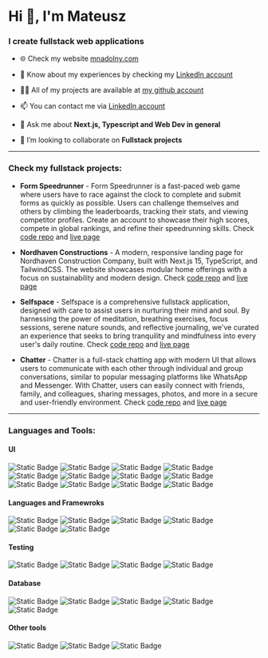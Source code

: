 <h1 align="left">Hi 👋, I'm Mateusz</h1>
<h3 align="left">I create fullstack web applications</h3>

- 🌐 Check my website [mnadolny.com](https://www.mnadolny.com/)

- 📄 Know about my experiences by checking my [LinkedIn account](https://www.linkedin.com/in/mateusz-nadolny-080a03227/)

- 👨‍💻 All of my projects are available at [my github account](https://github.com/mateuszNadolny)

- 📫 You can contact me via [LinkedIn account](https://www.linkedin.com/in/mateusz-nadolny-080a03227/)

- 💬 Ask me about **Next.js, Typescript and Web Dev in general**

- 👯 I’m looking to collaborate on **Fullstack projects**

-----
<h3 align="left">Check my fullstack projects:</h3>

- **Form Speedrunner** - Form Speedrunner is a fast-paced web game where users have to race against the clock to complete and submit forms as quickly as possible. Users can challenge themselves and others by climbing the leaderboards, tracking their stats, and viewing competitor profiles. Create an account to showcase their high scores, compete in global rankings, and refine their speedrunning skills. Check [code repo](https://github.com/mateuszNadolny/form-speedrun) and [live page](https://www.form-speedrunner.com/)

- **Nordhaven Constructions** - A modern, responsive landing page for Nordhaven Construction Company, built with Next.js 15, TypeScript, and TailwindCSS. The website showcases modular home offerings with a focus on sustainability and modern design. Check [code repo](https://github.com/mateuszNadolny/construction-company-landing-page) and [live page](https://nordhaven-constructions.vercel.app/)

- **Selfspace** - Selfspace is a comprehensive fullstack application, designed with care to assist users in nurturing their mind and soul. By harnessing the power of meditation, breathing exercises, focus sessions, serene nature sounds, and reflective journaling, we've curated an experience that seeks to bring tranquility and mindfulness into every user's daily routine. Check [code repo](https://github.com/mateuszNadolny/selfspace) and [live page](https://selfspace.vercel.app/)
  
- **Chatter** - Chatter is a full-stack chatting app with modern UI that allows users to communicate with each other through individual and group conversations, similar to popular messaging platforms like WhatsApp and Messenger. With Chatter, users can easily connect with friends, family, and colleagues, sharing messages, photos, and more in a secure and user-friendly environment. Check [code repo](https://github.com/mateuszNadolny/chatter) and [live page](https://chatter-connect.vercel.app/)
-----
<h3 align="left">Languages and Tools:</h3>

<h4>UI</h4>

![Static Badge](https://img.shields.io/badge/HTML-blue?style=for-the-badge&logo=HTML5)
![Static Badge](https://img.shields.io/badge/CSS-orange?style=for-the-badge&logo=CSS3)
![Static Badge](https://img.shields.io/badge/css%20modules-black?style=for-the-badge&logo=cssmodules&logoColor=white)
![Static Badge](https://img.shields.io/badge/BOOTSTRAP-purple?style=for-the-badge&logo=bootstrap)
![Static Badge](https://img.shields.io/badge/SASS-pink?style=for-the-badge&logo=sass)
![Static Badge](https://img.shields.io/badge/tailwind-grey?style=for-the-badge&logo=tailwindcss)
![Static Badge](https://img.shields.io/badge/PRIMEFLEX-blue?style=for-the-badge&logo=primefaces)
![Static Badge](https://img.shields.io/badge/FRAMER%20MOTION-darkpink?style=for-the-badge&logo=framer&color=%23F74BA6)
![Static Badge](https://img.shields.io/badge/shadcn-black?style=for-the-badge&logo=shadcn)
![Static Badge](https://img.shields.io/badge/nextUI-black?style=for-the-badge&logo=nextUI)
![Static Badge](https://img.shields.io/badge/Prime%20react-blue?style=for-the-badge&logo=primereact)
![Static Badge](https://img.shields.io/badge/chart%20js-grey?style=for-the-badge&logo=chart.js)


<h4>Languages and Framewroks</h4>

![Static Badge](https://img.shields.io/badge/javascript-yellow?style=for-the-badge&logo=javascript)
![Static Badge](https://img.shields.io/badge/typecript-grey?style=for-the-badge&logo=typescript)
![Static Badge](https://img.shields.io/badge/react%20js-blue?style=for-the-badge&logo=react)
![Static Badge](https://img.shields.io/badge/next%20js-black?style=for-the-badge&logo=next.js)
![Static Badge](https://img.shields.io/badge/redux-purple?style=for-the-badge&logo=redux)
![Static Badge](https://img.shields.io/badge/zustand-grey?style=for-the-badge&logo=zustand)

<h4>Testing</h4>

![Static Badge](https://img.shields.io/badge/jest-red?style=for-the-badge&logo=jest)
![Static Badge](https://img.shields.io/badge/react%20testing%20library-red?style=for-the-badge&logo=react)
![Static Badge](https://img.shields.io/badge/postman-green?style=for-the-badge&logo=postman)
![Static Badge](https://img.shields.io/badge/msw-red?style=for-the-badge&logo=mswjs)


<h4>Database</h4>

![Static Badge](https://img.shields.io/badge/prisma-green?style=for-the-badge&logo=prisma)
![Static Badge](https://img.shields.io/badge/supabase-grey?style=for-the-badge&logo=supabase)
![Static Badge](https://img.shields.io/badge/firebase-yellow?style=for-the-badge&logo=firebase)
![Static Badge](https://img.shields.io/badge/mongodb-green?style=for-the-badge&logo=mongodb)
![Static Badge](https://img.shields.io/badge/pusher-grey?style=for-the-badge&logo=pusher)


<h4>Other tools</h4>

![Static Badge](https://img.shields.io/badge/git-black?style=for-the-badge&logo=git)
![Static Badge](https://img.shields.io/badge/webpack-black?style=for-the-badge&logo=webpack)
![Static Badge](https://img.shields.io/badge/figma-black?style=for-the-badge&logo=figma)








